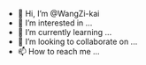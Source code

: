 - 👋 Hi, I’m @WangZi-kai
- 👀 I’m interested in ...
- 🌱 I’m currently learning ...
- 💞️ I’m looking to collaborate on ...
- 📫 How to reach me ...

<!---
WangZi-kai/WangZi-kai is a ✨ special ✨ repository because its `README.md` (this file) appears on your GitHub profile.
You can click the Preview link to take a look at your changes.
--->
